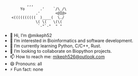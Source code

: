                ,,,
            Yo       .'    `/\_/\
                   .'       <@I@>
        <((((((((((  )____(  \./
                   \( \(   \(\(
                    `-"`-"  " "

- 👋 Hi, I’m @mikeph52
- 👀 I’m interested in Bioinformatics and software development.
- 🌱 I’m currently learning Python, C/C++, Rust.
- 💞️ I’m looking to collaborate on Biopython projects.
- 📫 How to reach me: mikeph526@outlook.com
- 😄 Pronouns: all
- ⚡ Fun fact: none

<!---
mikeph52/mikeph52 is a ✨ special ✨ repository because its `README.md` (this file) appears on your GitHub profile.
You can click the Preview link to take a look at your changes.
--->
